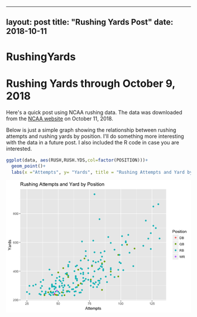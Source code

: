 ----
layout: post
title: "Rushing Yards Post"
date: 2018-10-11
---
RushingYards
================
Rushing Yards through October 9, 2018
=====================================
Here's a quick post using NCAA rushing data. The data was downloaded from the [NCAA website](https://www.ncaa.com/stats/football/fbs/current/individual/469) on October 11, 2018.

Below is just a simple graph showing the relationship between rushing attempts and rushing yards by position. I'll do something more interesting with the data in a future post. I also included the R code in case you are interested.

``` r
ggplot(data, aes(RUSH,RUSH.YDS,col=factor(POSITION)))+
  geom_point()+
  labs(x ="Attempts", y= "Yards", title = "Rushing Attempts and Yard by Position", color="Position")
```

![](2018-10-11-RushingYards_files/figure-markdown_github/graphs-1.png)
